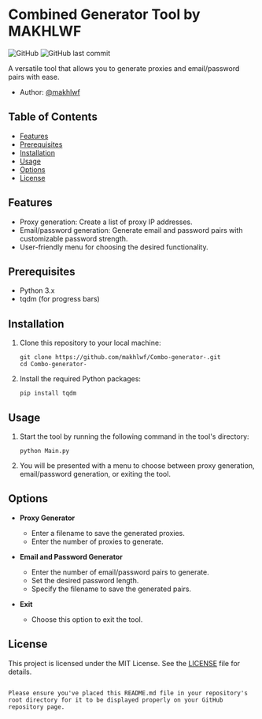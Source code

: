 # Combined Generator Tool by MAKHLWF

![GitHub](https://img.shields.io/github/license/makhlwf/Combo-generator-)
![GitHub last commit](https://img.shields.io/github/last-commit/makhlwf/Combo-generator-)

A versatile tool that allows you to generate proxies and email/password pairs with ease.

- Author: [@makhlwf](https://t.me/makhlwf)

## Table of Contents

- [Features](#features)
- [Prerequisites](#prerequisites)
- [Installation](#installation)
- [Usage](#usage)
- [Options](#options)
- [License](#license)

## Features

- Proxy generation: Create a list of proxy IP addresses.
- Email/password generation: Generate email and password pairs with customizable password strength.
- User-friendly menu for choosing the desired functionality.

## Prerequisites

- Python 3.x
- tqdm (for progress bars)

## Installation

1. Clone this repository to your local machine:

   ```shell
   git clone https://github.com/makhlwf/Combo-generator-.git
   cd Combo-generator-
   ```

2. Install the required Python packages:

   ```shell
   pip install tqdm
   ```

## Usage

1. Start the tool by running the following command in the tool's directory:

   ```shell
   python Main.py
   ```

2. You will be presented with a menu to choose between proxy generation, email/password generation, or exiting the tool.

## Options

- **Proxy Generator**
  - Enter a filename to save the generated proxies.
  - Enter the number of proxies to generate.

- **Email and Password Generator**
  - Enter the number of email/password pairs to generate.
  - Set the desired password length.
  - Specify the filename to save the generated pairs.

- **Exit**
  - Choose this option to exit the tool.

## License

This project is licensed under the MIT License. See the [LICENSE](LICENSE) file for details.
```

Please ensure you've placed this README.md file in your repository's root directory for it to be displayed properly on your GitHub repository page.